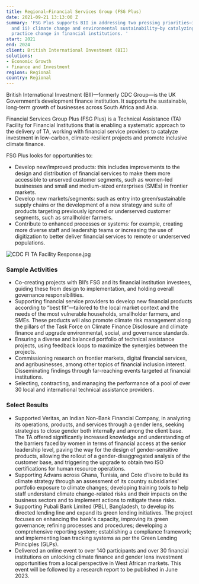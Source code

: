 ```yaml
---
title: Regional—Financial Services Group (FSG Plus)
date: 2021-09-21 13:13:00 Z
summary: 'FSG Plus supports BII in addressing two pressing priorities—i) inclusion
  and ii) climate change and environmental sustainability—by catalyzing sustainable
  practice change in financial institutions. '
start: 2021
end: 2024
client: British International Investment (BII)
solutions:
- Economic Growth
- Finance and Investment
regions: Regional
country: Regional
---
```


British International Investment (BII)—formerly CDC Group—is the UK Government’s development finance institution. It supports the sustainable, long-term growth of businesses across South Africa and Asia.

Financial Services Group Plus (FSG Plus) is a Technical Assistance (TA) Facility for Financial Institutions that is enabling a systematic approach to the delivery of TA, working with financial service providers to catalyze investment in low-carbon, climate-resilient projects and promote inclusive climate finance. 

FSG Plus looks for opportunities to:
* Develop new/improved products: this includes improvements to the design and distribution of financial services to make them more accessible to unserved customer segments, such as women-led businesses and small and medium-sized enterprises (SMEs) in frontier markets.
* Develop new markets/segments: such as entry into green/sustainable supply chains or the development of a new strategy and suite of products targeting previously ignored or underserved customer segments, such as smallholder farmers.
* Contribute to enhanced processes or systems: for example, creating more diverse staff and leadership teams or increasing the use of digitization to better deliver financial services to remote or underserved populations.

![CDC FI TA Facility Response.jpg](/uploads/CDC%20FI%20TA%20Facility%20Response.jpg)

### Sample Activities

* Co-creating projects with BII’s FSG and its financial institution investees, guiding these from design to implementation, and holding overall governance responsibilities.
* Supporting financial service providers to develop new financial products according to “best fit”—tailored to the local market context and the needs of the most vulnerable households, smallholder farmers, and SMEs. These products will also promote climate risk management along the pillars of the Task Force on Climate Finance Disclosure and climate finance and upgrade environmental, social, and governance standards.
* Ensuring a diverse and balanced portfolio of technical assistance projects, using feedback loops to maximize the synergies between the projects.
* Commissioning research on frontier markets, digital financial services, and agribusinesses, among other topics of financial inclusion interest. Disseminating findings through far-reaching events targeted at financial institutions.
* Selecting, contracting, and managing the performance of a pool of over 30 local and international technical assistance providers.

### Select Results

* Supported Veritas, an Indian Non-Bank Financial Company, in analyzing its operations, products, and services through a gender lens, seeking strategies to close gender both internally and among the client base. The TA offered significantly increased knowledge and understanding of the barriers faced by women in terms of financial access at the senior leadership level, paving the way for the design of gender-sensitive products, allowing the rollout of a gender-disaggregated analysis of the customer base, and triggering the upgrade to obtain two ISO certifications for human resource operations.   
* Supporting Advans across Ghana, Tunisia, and Cote d’Ivoire to build its climate strategy through an assessment of its country subsidiaries' portfolio exposure to climate changes; developing training tools to help staff understand climate change-related risks and their impacts on the business sectors and to implement actions to mitigate these risks.
* Supporting Pubali Bank Limited (PBL), Bangladesh, to develop its directed lending line and expand its green lending initiatives. The project focuses on enhancing the bank's capacity, improving its green governance; refining processes and procedures; developing a comprehensive reporting system; establishing a compliance framework; and implementing loan tracking systems as per the Green Lending Principles (GLPs).
* Delivered an online event to over 140 participants and over 30 financial institutions on unlocking climate finance and gender lens investment opportunities from a local perspective in West African markets. This event will be followed by a research report to be published in June 2023. 